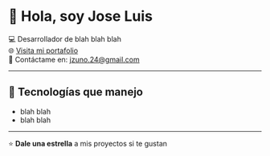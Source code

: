 # 👋 Hola, soy Jose Luis 

💻 Desarrollador de blah blah blah  
🌐 [Visita mi portafolio](https://JZUNO63.github.io)  
📩 Contáctame en: [jzuno.24@gmail.com](mailto:jzuno.24@gmail.com)  

---

## 🚀 Tecnologías que manejo  
- blah blah
- blah blah

---

⭐ **Dale una estrella** a mis proyectos si te gustan 
